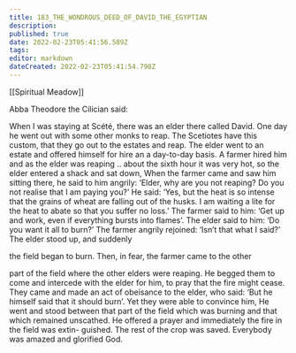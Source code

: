 ```yaml
---
title: 183_THE_WONDROUS_DEED_OF_DAVID_THE_EGYPTIAN
description: 
published: true
date: 2022-02-23T05:41:56.589Z
tags: 
editor: markdown
dateCreated: 2022-02-23T05:41:54.798Z
---
```


[[Spiritual Meadow]]
 
Abba Theodore the Cilician said:  
 
When I was staying at Scété, there was an elder there called David. One day he went out with some other monks to reap. The Scetiotes have this custom, that they go out to the estates and reap. The elder went to an estate and offered himself for hire an a day-to-day basis. A farmer hired him and as the elder was reaping .. about the sixth hour it was very hot, so the elder entered a shack and sat down, When the farmer came and saw him sitting there, he said to him angrily: ‘Elder, why are you not reaping? Do you not realise that I am paying you?’ He said: ‘Yes, but the heat is so intense that the grains of wheat are falling out of the husks. I am waiting a lite for the heat to abate so that you suffer no loss.’ The farmer said to him: ‘Get up and work, even if everything bursts into flames’. The elder said to him: ‘Do you want it all to burn?’ The farmer angrily rejoined: ‘Isn’t that what I said?’ The elder stood up, and suddenly  
 
the field began to burn. Then, in fear, the farmer came to the other  
 
part of the field where the other elders were reaping. He begged them to come and intercede with the elder for him, to pray that the fire might cease. They came and made an act of obeisance to the elder, who said: ‘But he himself said that it should burn’. Yet they were able to convince him, He went and stood between that part of the field which was burning and that which remained unscathed. He offered a prayer and immediately the fire in the field was extin- guished. The rest of the crop was saved. Everybody was amazed and glorified God.
